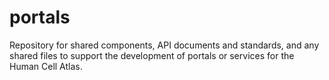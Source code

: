 # portals
Repository for shared components, API documents and standards, and any shared files to support the development of portals or services for the Human Cell Atlas.


